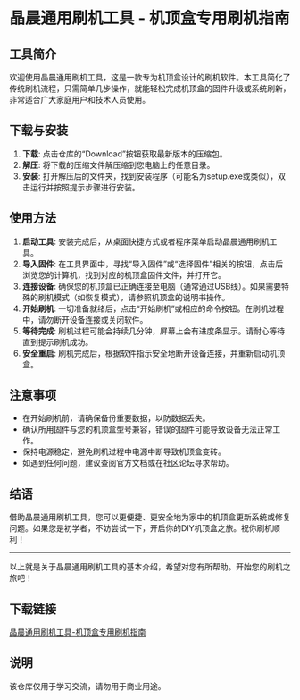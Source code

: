 # 晶晨通用刷机工具 - 机顶盒专用刷机指南

## 工具简介
欢迎使用晶晨通用刷机工具，这是一款专为机顶盒设计的刷机软件。本工具简化了传统刷机流程，只需简单几步操作，就能轻松完成机顶盒的固件升级或系统刷新，非常适合广大家庭用户和技术人员使用。

## 下载与安装
1. **下载**: 点击仓库的“Download”按钮获取最新版本的压缩包。
2. **解压**: 将下载的压缩文件解压缩到您电脑上的任意目录。
3. **安装**: 打开解压后的文件夹，找到安装程序（可能名为setup.exe或类似），双击运行并按照提示步骤进行安装。

## 使用方法
1. **启动工具**: 安装完成后，从桌面快捷方式或者程序菜单启动晶晨通用刷机工具。
2. **导入固件**: 在工具界面中，寻找“导入固件”或“选择固件”相关的按钮，点击后浏览您的计算机，找到对应的机顶盒固件文件，并打开它。
3. **连接设备**: 确保您的机顶盒已正确连接至电脑（通常通过USB线）。如果需要特殊的刷机模式（如恢复模式），请参照机顶盒的说明书操作。
4. **开始刷机**: 一切准备就绪后，点击“开始刷机”或相应的命令按钮。在刷机过程中，请勿断开设备连接或关闭软件。
5. **等待完成**: 刷机过程可能会持续几分钟，屏幕上会有进度条显示。请耐心等待直到提示刷机成功。
6. **安全重启**: 刷机完成后，根据软件指示安全地断开设备连接，并重新启动机顶盒。

## 注意事项
- 在开始刷机前，请确保备份重要数据，以防数据丢失。
- 确认所用固件与您的机顶盒型号兼容，错误的固件可能导致设备无法正常工作。
- 保持电源稳定，避免刷机过程中电源中断导致机顶盒变砖。
- 如遇到任何问题，建议查阅官方文档或在社区论坛寻求帮助。

## 结语
借助晶晨通用刷机工具，您可以更便捷、更安全地为家中的机顶盒更新系统或修复问题。如果您是初学者，不妨尝试一下，开启你的DIY机顶盒之旅。祝你刷机顺利！

---

以上就是关于晶晨通用刷机工具的基本介绍，希望对您有所帮助。开始您的刷机之旅吧！

## 下载链接
[晶晨通用刷机工具-机顶盒专用刷机指南](https://pan.quark.cn/s/b435c072f78d)

## 说明

该仓库仅用于学习交流，请勿用于商业用途。

